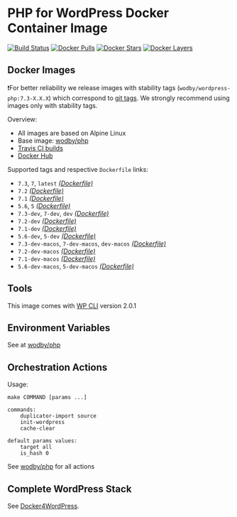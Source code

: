 # PHP for WordPress Docker Container Image

[![Build Status](https://travis-ci.org/wodby/wordpress-php.svg?branch=master)](https://travis-ci.org/wodby/wordpress-php)
[![Docker Pulls](https://img.shields.io/docker/pulls/wodby/wordpress-php.svg)](https://hub.docker.com/r/wodby/wordpress-php)
[![Docker Stars](https://img.shields.io/docker/stars/wodby/wordpress-php.svg)](https://hub.docker.com/r/wodby/wordpress-php)
[![Docker Layers](https://images.microbadger.com/badges/image/wodby/wordpress-php.svg)](https://microbadger.com/images/wodby/wordpress-php)

## Docker Images

❗For better reliability we release images with stability tags (`wodby/wordpress-php:7.3-X.X.X`) which correspond to [git tags](https://github.com/wodby/wordpress-php/releases). We strongly recommend using images only with stability tags. 

Overview:

* All images are based on Alpine Linux
* Base image: [wodby/php](https://github.com/wodby/php)
* [Travis CI builds](https://travis-ci.org/wodby/wordpress-php) 
* [Docker Hub](https://hub.docker.com/r/wodby/wordpress-php)

[_(Dockerfile)_]: https://github.com/wodby/wordpress-php/tree/master/Dockerfile

Supported tags and respective `Dockerfile` links:

* `7.3`, `7`, `latest` [_(Dockerfile)_]
* `7.2` [_(Dockerfile)_]
* `7.1` [_(Dockerfile)_]
* `5.6`, `5` [_(Dockerfile)_]
* `7.3-dev`, `7-dev`, `dev` [_(Dockerfile)_]
* `7.2-dev` [_(Dockerfile)_]
* `7.1-dev` [_(Dockerfile)_]
* `5.6-dev`, `5-dev` [_(Dockerfile)_]
* `7.3-dev-macos`, `7-dev-macos`, `dev-macos` [_(Dockerfile)_]
* `7.2-dev-macos` [_(Dockerfile)_]
* `7.1-dev-macos` [_(Dockerfile)_]
* `5.6-dev-macos`, `5-dev-macos` [_(Dockerfile)_]

## Tools

This image comes with [WP CLI](https://github.com/wp-cli/wp-cli) version 2.0.1

## Environment Variables

See at [wodby/php](https://github.com/wodby/php)

## Orchestration Actions

Usage:
```
make COMMAND [params ...]
 
commands:
    duplicator-import source
    init-wordpress   
    cache-clear
    
default params values:
    target all
    is_hash 0 
```

See [wodby/php](https://github.com/wodby/php) for all actions

## Complete WordPress Stack

See [Docker4WordPress](https://github.com/wodby/docker4wordpress).
